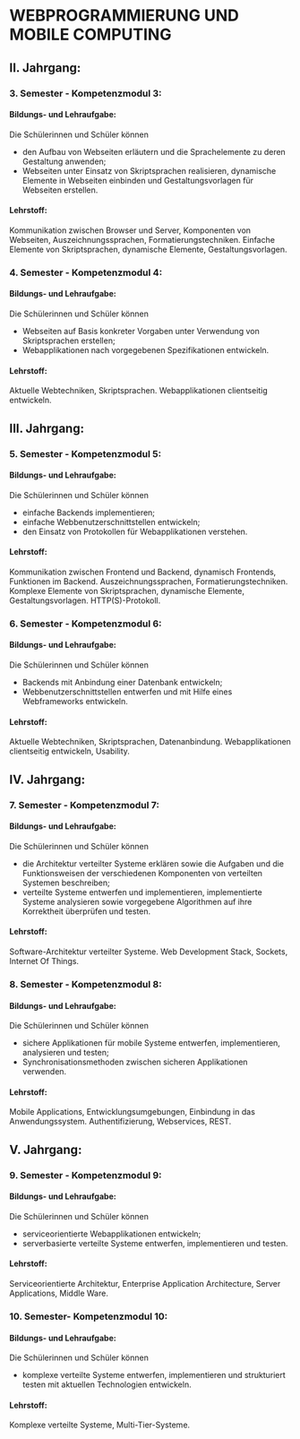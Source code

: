# WEBPROGRAMMIERUNG UND MOBILE COMPUTING

## II. Jahrgang:
### 3. Semester - Kompetenzmodul 3:
#### Bildungs- und Lehraufgabe:
Die Schülerinnen und Schüler können
- den Aufbau von Webseiten erläutern und die Sprachelemente zu deren Gestaltung anwenden;
- Webseiten unter Einsatz von Skriptsprachen realisieren, dynamische Elemente in Webseiten
einbinden und Gestaltungsvorlagen für Webseiten erstellen.
#### Lehrstoff:
Kommunikation zwischen Browser und Server, Komponenten von Webseiten,
Auszeichnungssprachen, Formatierungstechniken.
Einfache Elemente von Skriptsprachen, dynamische Elemente, Gestaltungsvorlagen.
### 4. Semester - Kompetenzmodul 4:
#### Bildungs- und Lehraufgabe:
Die Schülerinnen und Schüler können
- Webseiten auf Basis konkreter Vorgaben unter Verwendung von Skriptsprachen erstellen;
- Webapplikationen nach vorgegebenen Spezifikationen entwickeln.
#### Lehrstoff:
Aktuelle Webtechniken, Skriptsprachen.
Webapplikationen clientseitig entwickeln.

## III. Jahrgang:
### 5. Semester - Kompetenzmodul 5:
#### Bildungs- und Lehraufgabe:
Die Schülerinnen und Schüler können
- einfache Backends implementieren;
- einfache Webbenutzerschnittstellen entwickeln;
- den Einsatz von Protokollen für Webapplikationen verstehen.
#### Lehrstoff:
Kommunikation zwischen Frontend und Backend, dynamisch Frontends, Funktionen im Backend.
Auszeichnungssprachen, Formatierungstechniken. Komplexe Elemente von
Skriptsprachen, dynamische Elemente, Gestaltungsvorlagen. HTTP(S)-Protokoll.
### 6. Semester - Kompetenzmodul 6:
#### Bildungs- und Lehraufgabe:
Die Schülerinnen und Schüler können
- Backends mit Anbindung einer Datenbank entwickeln;
- Webbenutzerschnittstellen entwerfen und mit Hilfe eines Webframeworks entwickeln.
#### Lehrstoff:
Aktuelle Webtechniken, Skriptsprachen, Datenanbindung.
Webapplikationen clientseitig entwickeln, Usability.

## IV. Jahrgang:
### 7. Semester - Kompetenzmodul 7:
#### Bildungs- und Lehraufgabe:
Die Schülerinnen und Schüler können
- die Architektur verteilter Systeme erklären sowie die Aufgaben und die Funktionsweisen der
verschiedenen Komponenten von verteilten Systemen beschreiben;
- verteilte Systeme entwerfen und implementieren, implementierte Systeme analysieren sowie
vorgegebene Algorithmen auf ihre Korrektheit überprüfen und testen.
#### Lehrstoff:
Software-Architektur verteilter Systeme.
Web Development Stack, Sockets, Internet Of Things.
### 8. Semester - Kompetenzmodul 8:
#### Bildungs- und Lehraufgabe:
Die Schülerinnen und Schüler können
- sichere Applikationen für mobile Systeme entwerfen, implementieren, analysieren und testen;
- Synchronisationsmethoden zwischen sicheren Applikationen verwenden.
#### Lehrstoff:
Mobile Applications, Entwicklungsumgebungen, Einbindung in das Anwendungssystem.
Authentifizierung, Webservices, REST.

## V. Jahrgang:
### 9. Semester - Kompetenzmodul 9:
#### Bildungs- und Lehraufgabe:
Die Schülerinnen und Schüler können
- serviceorientierte Webapplikationen entwickeln;
- serverbasierte verteilte Systeme entwerfen, implementieren und testen.
#### Lehrstoff:
Serviceorientierte Architektur,
Enterprise Application Architecture, Server Applications, Middle Ware.
### 10. Semester- Kompetenzmodul 10:
#### Bildungs- und Lehraufgabe:
Die Schülerinnen und Schüler können
- komplexe verteilte Systeme entwerfen, implementieren und strukturiert testen mit aktuellen
Technologien entwickeln.
#### Lehrstoff:
Komplexe verteilte Systeme, Multi-Tier-Systeme.
